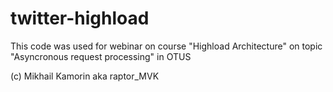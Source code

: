 # twitter-highload

This code was used for webinar on course "Highload Architecture" on topic "Asyncronous request processing" in OTUS

(c) Mikhail Kamorin aka raptor_MVK
